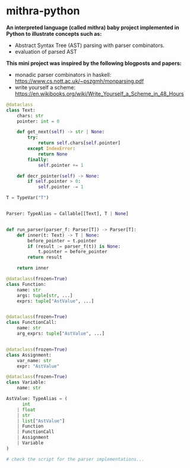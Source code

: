 # mithra-python

**An interpreted language (called mithra) baby project implemented in Python to illustrate concepts such as:**
- Abstract Syntax Tree (AST) parsing with parser combinators.
- evaluation of parsed AST

**This mini project was inspired by the following blogposts and papers:**
- monadic parser combinators in haskell: https://www.cs.nott.ac.uk/~pszgmh/monparsing.pdf
- write yourself a scheme: https://en.wikibooks.org/wiki/Write_Yourself_a_Scheme_in_48_Hours

```python
@dataclass
class Text:
    chars: str
    pointer: int = 0

    def get_next(self) -> str | None:
        try:
            return self.chars[self.pointer]
        except IndexError:
            return None
        finally:
            self.pointer += 1

    def decr_pointer(self) -> None:
        if self.pointer > 0:
            self.pointer -= 1

T = TypeVar("T")


Parser: TypeAlias = Callable[[Text], T | None]


def run_parser(parser_f: Parser[T]) -> Parser[T]:
    def inner(t: Text) -> T | None:
        before_pointer = t.pointer
        if (result := parser_f(t)) is None:
            t.pointer = before_pointer
        return result

    return inner

@dataclass(frozen=True)
class Function:
    name: str
    args: tuple[str, ...]
    exprs: tuple["AstValue", ...]


@dataclass(frozen=True)
class FunctionCall:
    name: str
    arg_exprs: tuple["AstValue", ...]


@dataclass(frozen=True)
class Assignment:
    var_name: str
    expr: "AstValue"

@dataclass(frozen=True)
class Variable:
    name: str

AstValue: TypeAlias = (
      int
    | float
    | str
    | list["AstValue"]
    | Function
    | FunctionCall
    | Assignment
    | Variable
)

# check the script for the parser implementations...
```
